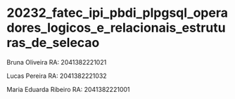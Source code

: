 # 20232_fatec_ipi_pbdi_plpgsql_operadores_logicos_e_relacionais_estruturas_de_selecao

Bruna Oliveira RA: 2041382221021

Lucas Pereira RA: 2041382221032

Maria Eduarda Ribeiro RA: 2041382221001
